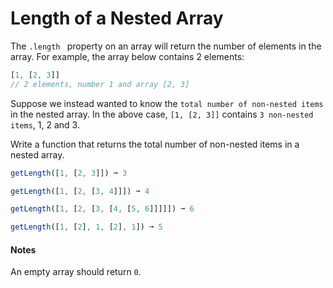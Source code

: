 # Length of a Nested Array

The `.length ` property on an array will return the number of elements in the array. For example, the array below contains 2 elements:

```js
[1, [2, 3]]
// 2 elements, number 1 and array [2, 3]

```

Suppose we instead wanted to know the `total number of non-nested items` in the nested array. In the above case, `[1, [2, 3]]` contains `3 non-nested items`, 1, 2 and 3.

Write a function that returns the total number of non-nested items in a nested array.


```js
getLength([1, [2, 3]]) ➞ 3

getLength([1, [2, [3, 4]]]) ➞ 4

getLength([1, [2, [3, [4, [5, 6]]]]]) ➞ 6

getLength([1, [2], 1, [2], 1]) ➞ 5

```
#### Notes
An empty array should return `0`.